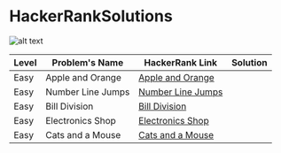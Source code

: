 # HackerRankSolutions
![alt text][logo]

[logo]: https://3rhv048ivse2zy4er2sbddh1-wpengine.netdna-ssl.com/wp-content/uploads/2020/09/hackerrank.png

| Level        |Problem's Name | HackerRank Link  |Solution|
| -------------|-------------| -----|-------|
| Easy | Apple and Orange |[Apple and Orange](https://www.hackerrank.com/challenges/apple-and-orange/problem?isFullScreen=true)|
| Easy | Number Line Jumps |[Number Line Jumps](https://www.google.com)|
| Easy | Bill Division     |[Bill Division ](https://www.google.com)|
| Easy | Electronics Shop  |[Electronics Shop](https://www.google.com)|
| Easy | Cats and a Mouse  |[Cats and a Mouse](https://www.google.com)|
